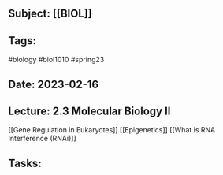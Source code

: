 ## Subject: [[BIOL]]
## Tags:
#biology #biol1010 #spring23 
## Date: 2023-02-16
## Lecture: 2.3 Molecular Biology II

[[Gene Regulation in Eukaryotes]]
[[Epigenetics]]
[[What is RNA Interference (RNAi)]]


## Tasks: